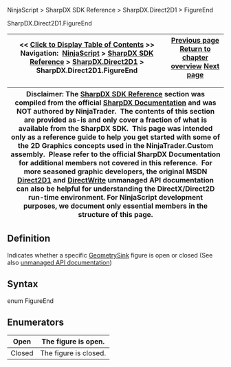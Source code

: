 ﻿
NinjaScript > SharpDX SDK Reference > SharpDX.Direct2D1 > FigureEnd

SharpDX.Direct2D1.FigureEnd

| << [Click to Display Table of Contents](sharpdx_direct2d1_figureend.md) >> **Navigation:**     [NinjaScript](ninjascript-1.md) > [SharpDX SDK Reference](sharpdx_sdk_reference-1.md) > [SharpDX.Direct2D1](sharpdx_direct2d1-1.md) > SharpDX.Direct2D1.FigureEnd | [Previous page](sharpdx_direct2d1_figurebegin-1.md) [Return to chapter overview](sharpdx_direct2d1-1.md) [Next page](sharpdx_direct2d1_fillmode-1.md) |
| --- | --- |

| Disclaimer: The [SharpDX SDK Reference](sharpdx_sdk_reference-1.md) section was compiled from the official [SharpDX Documentation](http://sharpdx.org/) and was NOT authored by NinjaTrader.  The contents of this section are provided as-is and only cover a fraction of what is available from the SharpDX SDK.  This page was intended only as a reference guide to help you get started with some of the 2D Graphics concepts used in the NinjaTrader.Custom assembly.  Please refer to the official SharpDX Documentation for additional members not covered in this reference.  For more seasoned graphic developers, the original MSDN [Direct2D1](https://msdn.microsoft.com/en-us/library/windows/desktop/dd370990.aspx) and [DirectWrite](https://msdn.microsoft.com/en-us/library/windows/desktop/dd368038.aspx) unmanaged API documentation can also be helpful for understanding the DirectX/Direct2D run-time environment. For NinjaScript development purposes, we document only essential members in the structure of this page. |
| --- |

## Definition
Indicates whether a specific [GeometrySink](sharpdx_direct2d1_geometrysink-1.md) figure is open or closed
(See also [unmanaged API documentation](http://msdn.microsoft.com/en-us/library/dd368108.aspx))
 
## Syntax
enum FigureEnd
## Enumerators

| Open | The figure is open. |
| --- | --- |
| Closed | The figure is closed. |
